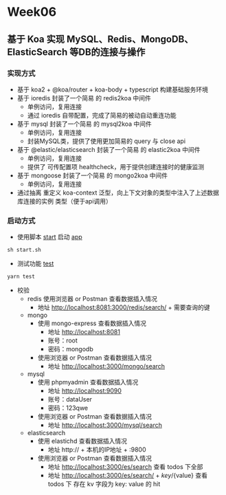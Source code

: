 # Week06

## 基于 Koa 实现 MySQL、Redis、MongoDB、ElasticSearch 等DB的连接与操作

### 实现方式

* 基于 koa2 + @koa/router + koa-body + typescript 构建基础服务环境
* 基于 ioredis 封装了一个简易 的 redis2koa 中间件
  * 单例访问，复用连接
  * 通过 ioredis 自带配置，完成了简易的被动自动重连功能
* 基于 mysql 封装了一个简易 的 mysql2koa 中间件
  * 单例访问，复用连接
  * 封装MySQL类，提供了使用更加简易的 query 与 close api
* 基于 @elastic/elasticsearch 封装了一个简易 的 elastic2koa 中间件
  * 单例访问，复用连接
  * 提供了 可传配置项 healthcheck，用于提供创建连接时的健康监测
* 基于 mongoose 封装了一个简易 的 mongo2koa 中间件
  * 单例访问，复用连接
* 通过抽离 重定义 koa-context 泛型，向上下文对象的类型中注入了上述数据库连接的实例 类型（便于api调用）

### 启动方式

* 使用脚本 [start](./start.sh) 启动 [app](./src/main.ts)

```code
sh start.sh

```

* 测试功能 [test](./test/client.ts)

```code
yarn test
```

* 校验
  * redis 使用浏览器 or Postman 查看数据插入情况
    * 地址 [http://localhost:8081:3000/redis/search/](http://localhost:3000/redis/search/) + 需要查询的键
  * mongo
    * 使用 mongo-express 查看数据插入情况
      * 地址 [http://localhost:8081](http://localhost:8081)
      * 账号：root
      * 密码：mongodb
    * 使用浏览器 or Postman 查看数据插入情况
      * 地址 [http://localhost:3000/mongo/search](http://localhost:3000/mongo/search)
  * mysql
    * 使用 phpmyadmin 查看数据插入情况
      * 地址 [http://localhost:9090](http://localhost:9090)
      * 账号：dataUser
      * 密码：123qwe
    * 使用浏览器 or Postman 查看数据插入情况
      * 地址 [http://localhost:3000/mysql/search](http://localhost:3000/mysql/search)
  * elasticsearch
    * 使用 elastichd 查看数据插入情况
      * 地址 http:// + 本机的IP地址 + :9800
    * 使用浏览器 or Postman 查看数据插入情况
      * 地址 [http://localhost:3000/es/search](http://localhost:3000/es/search) 查看 todos 下全部
      * 地址 [http://localhost:3000/es/search/](http://localhost:3000/es/search/) + ${key}/${value} 查看 todos 下 存在 kv 字段为 key: value 的 hit